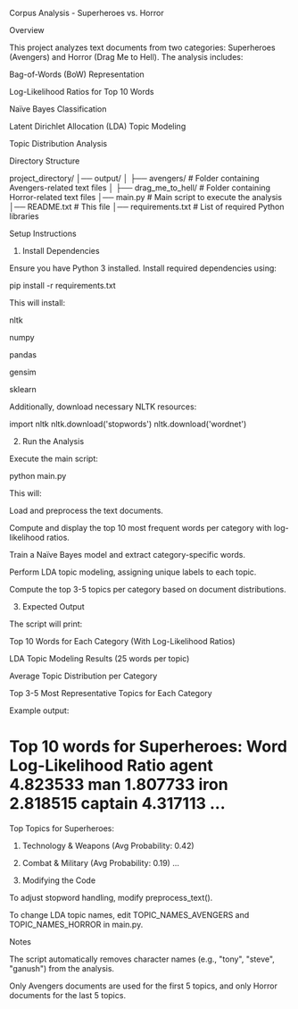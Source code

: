 Corpus Analysis - Superheroes vs. Horror

Overview

This project analyzes text documents from two categories: Superheroes (Avengers) and Horror (Drag Me to Hell). The analysis includes:

Bag-of-Words (BoW) Representation

Log-Likelihood Ratios for Top 10 Words

Naïve Bayes Classification

Latent Dirichlet Allocation (LDA) Topic Modeling

Topic Distribution Analysis

Directory Structure

project_directory/
│── output/
│   ├── avengers/          # Folder containing Avengers-related text files
│   ├── drag_me_to_hell/   # Folder containing Horror-related text files
│── main.py                # Main script to execute the analysis
│── README.txt              # This file
│── requirements.txt        # List of required Python libraries

Setup Instructions

1. Install Dependencies

Ensure you have Python 3 installed. Install required dependencies using:

pip install -r requirements.txt

This will install:

nltk

numpy

pandas

gensim

sklearn

Additionally, download necessary NLTK resources:

import nltk
nltk.download('stopwords')
nltk.download('wordnet')

2. Run the Analysis

Execute the main script:

python main.py

This will:

Load and preprocess the text documents.

Compute and display the top 10 most frequent words per category with log-likelihood ratios.

Train a Naïve Bayes model and extract category-specific words.

Perform LDA topic modeling, assigning unique labels to each topic.

Compute the top 3-5 topics per category based on document distributions.

3. Expected Output

The script will print:

Top 10 Words for Each Category (With Log-Likelihood Ratios)

LDA Topic Modeling Results (25 words per topic)

Average Topic Distribution per Category

Top 3-5 Most Representative Topics for Each Category

Example output:

Top 10 words for Superheroes:
  Word      Log-Likelihood Ratio
  agent               4.823533
  man                 1.807733
  iron                2.818515
  captain             4.317113
...
==================================================

Top Topics for Superheroes:
1. Technology & Weapons (Avg Probability: 0.42)
2. Combat & Military (Avg Probability: 0.19)
...

4. Modifying the Code

To adjust stopword handling, modify preprocess_text().

To change LDA topic names, edit TOPIC_NAMES_AVENGERS and TOPIC_NAMES_HORROR in main.py.

Notes

The script automatically removes character names (e.g., "tony", "steve", "ganush") from the analysis.

Only Avengers documents are used for the first 5 topics, and only Horror documents for the last 5 topics.
